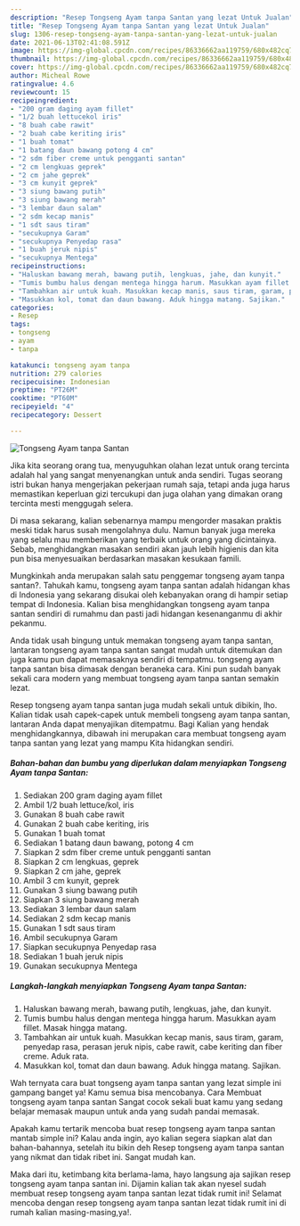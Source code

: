 ```yaml
---
description: "Resep Tongseng Ayam tanpa Santan yang lezat Untuk Jualan"
title: "Resep Tongseng Ayam tanpa Santan yang lezat Untuk Jualan"
slug: 1306-resep-tongseng-ayam-tanpa-santan-yang-lezat-untuk-jualan
date: 2021-06-13T02:41:08.591Z
image: https://img-global.cpcdn.com/recipes/86336662aa119759/680x482cq70/tongseng-ayam-tanpa-santan-foto-resep-utama.jpg
thumbnail: https://img-global.cpcdn.com/recipes/86336662aa119759/680x482cq70/tongseng-ayam-tanpa-santan-foto-resep-utama.jpg
cover: https://img-global.cpcdn.com/recipes/86336662aa119759/680x482cq70/tongseng-ayam-tanpa-santan-foto-resep-utama.jpg
author: Micheal Rowe
ratingvalue: 4.6
reviewcount: 15
recipeingredient:
- "200 gram daging ayam fillet"
- "1/2 buah lettucekol iris"
- "8 buah cabe rawit"
- "2 buah cabe keriting iris"
- "1 buah tomat"
- "1 batang daun bawang potong 4 cm"
- "2 sdm fiber creme untuk pengganti santan"
- "2 cm lengkuas geprek"
- "2 cm jahe geprek"
- "3 cm kunyit geprek"
- "3 siung bawang putih"
- "3 siung bawang merah"
- "3 lembar daun salam"
- "2 sdm kecap manis"
- "1 sdt saus tiram"
- "secukupnya Garam"
- "secukupnya Penyedap rasa"
- "1 buah jeruk nipis"
- "secukupnya Mentega"
recipeinstructions:
- "Haluskan bawang merah, bawang putih, lengkuas, jahe, dan kunyit."
- "Tumis bumbu halus dengan mentega hingga harum. Masukkan ayam fillet. Masak hingga matang."
- "Tambahkan air untuk kuah. Masukkan kecap manis, saus tiram, garam, penyedap rasa, perasan jeruk nipis, cabe rawit, cabe keriting dan fiber creme. Aduk rata."
- "Masukkan kol, tomat dan daun bawang. Aduk hingga matang. Sajikan."
categories:
- Resep
tags:
- tongseng
- ayam
- tanpa

katakunci: tongseng ayam tanpa 
nutrition: 279 calories
recipecuisine: Indonesian
preptime: "PT26M"
cooktime: "PT60M"
recipeyield: "4"
recipecategory: Dessert

---
```



![Tongseng Ayam tanpa Santan](https://img-global.cpcdn.com/recipes/86336662aa119759/680x482cq70/tongseng-ayam-tanpa-santan-foto-resep-utama.jpg)

Jika kita seorang orang tua, menyuguhkan olahan lezat untuk orang tercinta adalah hal yang sangat menyenangkan untuk anda sendiri. Tugas seorang istri bukan hanya mengerjakan pekerjaan rumah saja, tetapi anda juga harus memastikan keperluan gizi tercukupi dan juga olahan yang dimakan orang tercinta mesti menggugah selera.

Di masa  sekarang, kalian sebenarnya mampu mengorder masakan praktis meski tidak harus susah mengolahnya dulu. Namun banyak juga mereka yang selalu mau memberikan yang terbaik untuk orang yang dicintainya. Sebab, menghidangkan masakan sendiri akan jauh lebih higienis dan kita pun bisa menyesuaikan berdasarkan masakan kesukaan famili. 



Mungkinkah anda merupakan salah satu penggemar tongseng ayam tanpa santan?. Tahukah kamu, tongseng ayam tanpa santan adalah hidangan khas di Indonesia yang sekarang disukai oleh kebanyakan orang di hampir setiap tempat di Indonesia. Kalian bisa menghidangkan tongseng ayam tanpa santan sendiri di rumahmu dan pasti jadi hidangan kesenanganmu di akhir pekanmu.

Anda tidak usah bingung untuk memakan tongseng ayam tanpa santan, lantaran tongseng ayam tanpa santan sangat mudah untuk ditemukan dan juga kamu pun dapat memasaknya sendiri di tempatmu. tongseng ayam tanpa santan bisa dimasak dengan beraneka cara. Kini pun sudah banyak sekali cara modern yang membuat tongseng ayam tanpa santan semakin lezat.

Resep tongseng ayam tanpa santan juga mudah sekali untuk dibikin, lho. Kalian tidak usah capek-capek untuk membeli tongseng ayam tanpa santan, lantaran Anda dapat menyajikan ditempatmu. Bagi Kalian yang hendak menghidangkannya, dibawah ini merupakan cara membuat tongseng ayam tanpa santan yang lezat yang mampu Kita hidangkan sendiri.

<!--inarticleads1-->

##### Bahan-bahan dan bumbu yang diperlukan dalam menyiapkan Tongseng Ayam tanpa Santan:

1. Sediakan 200 gram daging ayam fillet
1. Ambil 1/2 buah lettuce/kol, iris
1. Gunakan 8 buah cabe rawit
1. Gunakan 2 buah cabe keriting, iris
1. Gunakan 1 buah tomat
1. Sediakan 1 batang daun bawang, potong 4 cm
1. Siapkan 2 sdm fiber creme untuk pengganti santan
1. Siapkan 2 cm lengkuas, geprek
1. Siapkan 2 cm jahe, geprek
1. Ambil 3 cm kunyit, geprek
1. Gunakan 3 siung bawang putih
1. Siapkan 3 siung bawang merah
1. Sediakan 3 lembar daun salam
1. Sediakan 2 sdm kecap manis
1. Gunakan 1 sdt saus tiram
1. Ambil secukupnya Garam
1. Siapkan secukupnya Penyedap rasa
1. Sediakan 1 buah jeruk nipis
1. Gunakan secukupnya Mentega




<!--inarticleads2-->

##### Langkah-langkah menyiapkan Tongseng Ayam tanpa Santan:

1. Haluskan bawang merah, bawang putih, lengkuas, jahe, dan kunyit.
1. Tumis bumbu halus dengan mentega hingga harum. Masukkan ayam fillet. Masak hingga matang.
1. Tambahkan air untuk kuah. Masukkan kecap manis, saus tiram, garam, penyedap rasa, perasan jeruk nipis, cabe rawit, cabe keriting dan fiber creme. Aduk rata.
1. Masukkan kol, tomat dan daun bawang. Aduk hingga matang. Sajikan.




Wah ternyata cara buat tongseng ayam tanpa santan yang lezat simple ini gampang banget ya! Kamu semua bisa mencobanya. Cara Membuat tongseng ayam tanpa santan Sangat cocok sekali buat kamu yang sedang belajar memasak maupun untuk anda yang sudah pandai memasak.

Apakah kamu tertarik mencoba buat resep tongseng ayam tanpa santan mantab simple ini? Kalau anda ingin, ayo kalian segera siapkan alat dan bahan-bahannya, setelah itu bikin deh Resep tongseng ayam tanpa santan yang nikmat dan tidak ribet ini. Sangat mudah kan. 

Maka dari itu, ketimbang kita berlama-lama, hayo langsung aja sajikan resep tongseng ayam tanpa santan ini. Dijamin kalian tak akan nyesel sudah membuat resep tongseng ayam tanpa santan lezat tidak rumit ini! Selamat mencoba dengan resep tongseng ayam tanpa santan lezat tidak rumit ini di rumah kalian masing-masing,ya!.

